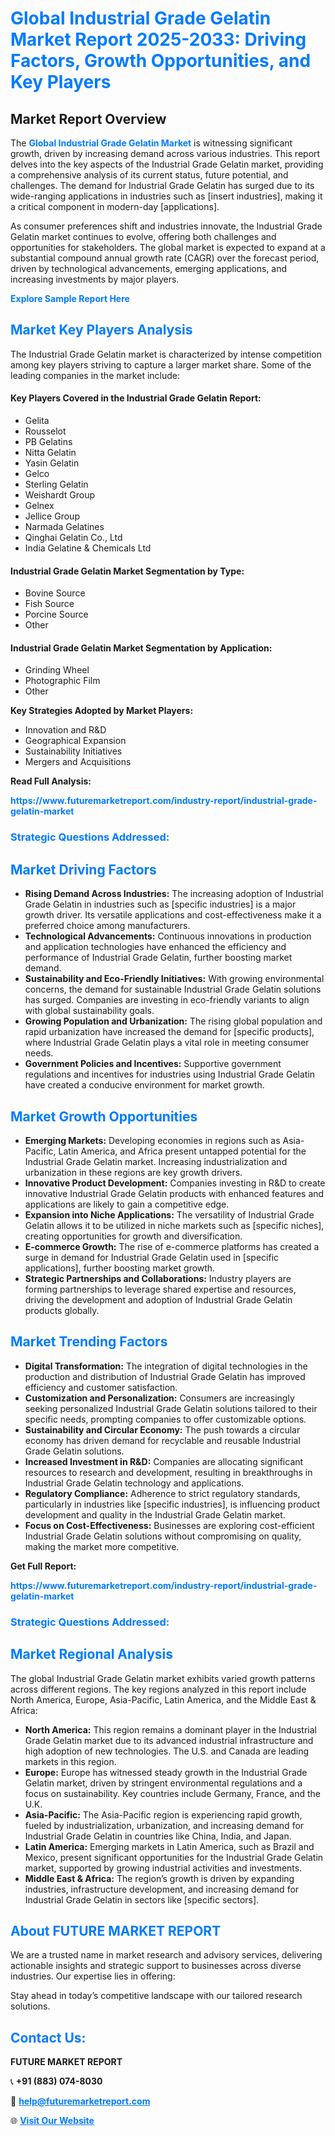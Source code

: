 <h1 style="color: #007BFF;">Global Industrial Grade Gelatin Market Report 2025-2033: Driving Factors, Growth Opportunities, and Key Players</h1>

<section id="overview">
<h2>Market Report Overview</h2>
<p>The <a href="https://www.futuremarketreport.com/industry-report/industrial-grade-gelatin-market" style="color: #007BFF; text-decoration: none;"><strong>Global Industrial Grade Gelatin Market</strong></a> is witnessing significant growth, driven by increasing demand across various industries. This report delves into the key aspects of the Industrial Grade Gelatin market, providing a comprehensive analysis of its current status, future potential, and challenges. The demand for Industrial Grade Gelatin has surged due to its wide-ranging applications in industries such as [insert industries], making it a critical component in modern-day [applications].</p>
<p>As consumer preferences shift and industries innovate, the Industrial Grade Gelatin market continues to evolve, offering both challenges and opportunities for stakeholders. The global market is expected to expand at a substantial compound annual growth rate (CAGR) over the forecast period, driven by technological advancements, emerging applications, and increasing investments by major players.</p>
</section>

<section id="overview">
<p><a href="https://www.futuremarketreport.com/request-sample/reportId=93239" style="color: #007BFF; text-decoration: none;"><strong>Explore Sample Report Here</strong></a></p>
</section>

<section id="key-players">
<h2 style="color: #007BFF;">Market Key Players Analysis</h2>
<p>The Industrial Grade Gelatin market is characterized by intense competition among key players striving to capture a larger market share. Some of the leading companies in the market include:</p>
<h4>Key Players Covered in the Industrial Grade Gelatin Report:</h4>
<ul><li>Gelita</li><li>Rousselot</li><li>PB Gelatins</li><li>Nitta Gelatin</li><li>Yasin Gelatin</li><li>Gelco</li><li>Sterling Gelatin</li><li>Weishardt Group</li><li>Gelnex</li><li>Jellice Group</li><li>Narmada Gelatines</li><li>Qinghai Gelatin Co., Ltd</li><li>India Gelatine &amp; Chemicals Ltd</li></ul>
<h4>Industrial Grade Gelatin Market Segmentation by Type:</h4>
<ul><li>Bovine Source</li><li>Fish Source</li><li>Porcine Source</li><li>Other</li></ul>

<h4>Industrial Grade Gelatin Market Segmentation by Application:</h4>
<ul><li>Grinding Wheel</li><li>Photographic Film</li><li>Other</li></ul>
<p><strong>Key Strategies Adopted by Market Players:</strong></p>
<ul>
<li>Innovation and R&D</li>
<li>Geographical Expansion</li>
<li>Sustainability Initiatives</li>
<li>Mergers and Acquisitions</li>
</ul>
</section>

<section>
<p><strong>Read Full Analysis: </strong></p><a href="https://www.futuremarketreport.com/industry-report/industrial-grade-gelatin-market" style="color: #007BFF; text-decoration: none;"><strong>https://www.futuremarketreport.com/industry-report/industrial-grade-gelatin-market</strong></a>
<h3 style="color: #007BFF;">Strategic Questions Addressed:</h3>
</section>

<section id="driving-factors">
<h2 style="color: #007BFF;">Market Driving Factors</h2>
<ul>
<li><strong>Rising Demand Across Industries:</strong> The increasing adoption of Industrial Grade Gelatin in industries such as [specific industries] is a major growth driver. Its versatile applications and cost-effectiveness make it a preferred choice among manufacturers.</li>
<li><strong>Technological Advancements:</strong> Continuous innovations in production and application technologies have enhanced the efficiency and performance of Industrial Grade Gelatin, further boosting market demand.</li>
<li><strong>Sustainability and Eco-Friendly Initiatives:</strong> With growing environmental concerns, the demand for sustainable Industrial Grade Gelatin solutions has surged. Companies are investing in eco-friendly variants to align with global sustainability goals.</li>
<li><strong>Growing Population and Urbanization:</strong> The rising global population and rapid urbanization have increased the demand for [specific products], where Industrial Grade Gelatin plays a vital role in meeting consumer needs.</li>
<li><strong>Government Policies and Incentives:</strong> Supportive government regulations and incentives for industries using Industrial Grade Gelatin have created a conducive environment for market growth.</li>
</ul>
</section>

<section id="growth-opportunities">
<h2 style="color: #007BFF;">Market Growth Opportunities</h2>
<ul>
<li><strong>Emerging Markets:</strong> Developing economies in regions such as Asia-Pacific, Latin America, and Africa present untapped potential for the Industrial Grade Gelatin market. Increasing industrialization and urbanization in these regions are key growth drivers.</li>
<li><strong>Innovative Product Development:</strong> Companies investing in R&D to create innovative Industrial Grade Gelatin products with enhanced features and applications are likely to gain a competitive edge.</li>
<li><strong>Expansion into Niche Applications:</strong> The versatility of Industrial Grade Gelatin allows it to be utilized in niche markets such as [specific niches], creating opportunities for growth and diversification.</li>
<li><strong>E-commerce Growth:</strong> The rise of e-commerce platforms has created a surge in demand for Industrial Grade Gelatin used in [specific applications], further boosting market growth.</li>
<li><strong>Strategic Partnerships and Collaborations:</strong> Industry players are forming partnerships to leverage shared expertise and resources, driving the development and adoption of Industrial Grade Gelatin products globally.</li>
</ul>
</section>

<section id="trending-factors">
<h2 style="color: #007BFF;">Market Trending Factors</h2>
<ul>
<li><strong>Digital Transformation:</strong> The integration of digital technologies in the production and distribution of Industrial Grade Gelatin has improved efficiency and customer satisfaction.</li>
<li><strong>Customization and Personalization:</strong> Consumers are increasingly seeking personalized Industrial Grade Gelatin solutions tailored to their specific needs, prompting companies to offer customizable options.</li>
<li><strong>Sustainability and Circular Economy:</strong> The push towards a circular economy has driven demand for recyclable and reusable Industrial Grade Gelatin solutions.</li>
<li><strong>Increased Investment in R&D:</strong> Companies are allocating significant resources to research and development, resulting in breakthroughs in Industrial Grade Gelatin technology and applications.</li>
<li><strong>Regulatory Compliance:</strong> Adherence to strict regulatory standards, particularly in industries like [specific industries], is influencing product development and quality in the Industrial Grade Gelatin market.</li>
<li><strong>Focus on Cost-Effectiveness:</strong> Businesses are exploring cost-efficient Industrial Grade Gelatin solutions without compromising on quality, making the market more competitive.</li>
</ul>
</section>

<section>
<p><strong>Get Full Report: </strong></p><a href="https://www.futuremarketreport.com/industry-report/industrial-grade-gelatin-market" style="color: #007BFF; text-decoration: none;"><strong>https://www.futuremarketreport.com/industry-report/industrial-grade-gelatin-market</strong></a>
<h3 style="color: #007BFF;">Strategic Questions Addressed:</h3>
</section>


<section id="regional-analysis">
<h2 style="color: #007BFF;">Market Regional Analysis</h2>
<p>The global Industrial Grade Gelatin market exhibits varied growth patterns across different regions. The key regions analyzed in this report include North America, Europe, Asia-Pacific, Latin America, and the Middle East & Africa:</p>
<ul>
<li><strong>North America:</strong> This region remains a dominant player in the Industrial Grade Gelatin market due to its advanced industrial infrastructure and high adoption of new technologies. The U.S. and Canada are leading markets in this region.</li>
<li><strong>Europe:</strong> Europe has witnessed steady growth in the Industrial Grade Gelatin market, driven by stringent environmental regulations and a focus on sustainability. Key countries include Germany, France, and the U.K.</li>
<li><strong>Asia-Pacific:</strong> The Asia-Pacific region is experiencing rapid growth, fueled by industrialization, urbanization, and increasing demand for Industrial Grade Gelatin in countries like China, India, and Japan.</li>
<li><strong>Latin America:</strong> Emerging markets in Latin America, such as Brazil and Mexico, present significant opportunities for the Industrial Grade Gelatin market, supported by growing industrial activities and investments.</li>
<li><strong>Middle East & Africa:</strong> The region’s growth is driven by expanding industries, infrastructure development, and increasing demand for Industrial Grade Gelatin in sectors like [specific sectors].</li>
</ul>
</section>

<footer>
<h2 style="color: #007BFF;">About FUTURE MARKET REPORT</h2>
<p>We are a trusted name in market research and advisory services, delivering actionable insights and strategic support to businesses across diverse industries. Our expertise lies in offering:</p>

<p>Stay ahead in today’s competitive landscape with our tailored research solutions.</p>

<h2 style="color: #007BFF;">Contact Us:</h2>
<p><strong>FUTURE MARKET REPORT</strong></p>
<p>📞 <strong>+91 (883) 074-8030</strong></p>
<p>📧 <strong><a href="mailto:help@futuremarketreport.com" style="color: #007BFF;">help@futuremarketreport.com</a></strong></p>
<p>🌐 <strong><a href="https://www.futuremarketreport.com/" style="color: #007BFF;">Visit Our Website</a></strong></p>
</footer>